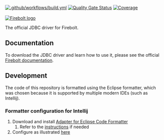 [![.github/workflows/build.yml](https://github.com/firebolt-db/jdbc/actions/workflows/build.yml/badge.svg)](https://github.com/firebolt-db/jdbc/actions/workflows/build.yml)
[![Quality Gate Status](https://sonarcloud.io/api/project_badges/measure?project=firebolt-db_jdbc&metric=alert_status)](https://sonarcloud.io/summary/new_code?id=firebolt-db_jdbc)
[![Coverage](https://sonarcloud.io/api/project_badges/measure?project=firebolt-db_jdbc&metric=coverage)](https://sonarcloud.io/summary/new_code?id=firebolt-db_jdbc)
<br/><br/>
[![Firebolt logo](https://assets.website-files.com/5e8a264ceaf4870394477fc7/5e8a264ceaf4879f75477fdd_logo_website.svg)](https://firebolt.io)<br/>

The official JDBC driver for Firebolt.

## Documentation
To download the JDBC driver and learn how to use it, please see the official [Firebolt documentation](https://docs.firebolt.io/developing-with-firebolt/connecting-with-jdbc.html).

## Development
The code of this repository is formatted using the Eclipse formatter, which was chosen because it is supported by multiple modern IDEs (such as Intellij).

### Formatter configuration for Intellij
1. Download and install [Adapter for Eclipse Code Formatter](https://github.com/google/google-java-format)
   1. Refer to the [instructions](https://github.com/krasa/EclipseCodeFormatter#instructions) if needed
2. Configure as illustrated [here](images/formatter-config.png)
